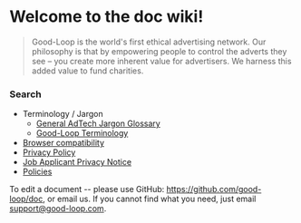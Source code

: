 
# Welcome to the doc wiki!

> Good-Loop is the world's first ethical advertising network. Our philosophy is that by empowering people to control the adverts they see – you create more inherent value for advertisers. We harness this added value to fund charities. 

<div class="google-custom-search-div2" id="googleCustomSearch2">
	<h3>Search</h3>
	<div class="gcse-search"></div>
</div>

* Terminology / Jargon
	* [General AdTech Jargon Glossary](./AdTech-Jargon-Glossary.md)
	* [Good-Loop Terminology](./Good-Loop-terminology.md)
* [Browser compatibility](./supported-browsers.md)
* [Privacy Policy](./policy/privacy-policy.md)
* [Job Applicant Privacy Notice ](./policy/job-applicant-privacy-notice.md)
* [Policies](./policy/index.md)

To edit a document -- please use GitHub: <https://github.com/good-loop/doc>, or email us.
If you cannot find what you need, just email [support@good-loop.com](mailto:support@good-loop.com).

